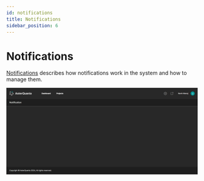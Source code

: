 ```yaml
---
id: notifications
title: Notifications
sidebar_position: 6
---
```


# Notifications

[Notifications](https://photon.asterquanta.com/home/notification) describes how notifications work in the system and how to manage them.

![Notifications Page](/img/notifications.jpg)
